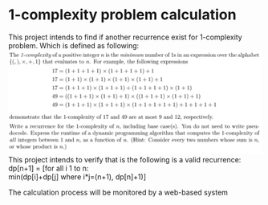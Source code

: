 # 1-complexity problem calculation
This project intends to find if another recurrence exist for 1-complexity problem.
Which is defined as following:
![Alt text](problem.png)
This project intends to verify that is the following is a valid recurrence:  
dp[n+1] = [for all i 1 to n:   
min(dp[i]+dp[j] where i*j=(n+1), dp[n]+1)]

The calculation process will be monitored by a web-based system